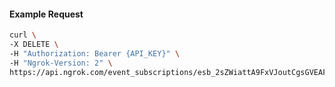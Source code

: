 <!-- Code generated for API Clients. DO NOT EDIT. -->

#### Example Request

```bash
curl \
-X DELETE \
-H "Authorization: Bearer {API_KEY}" \
-H "Ngrok-Version: 2" \
https://api.ngrok.com/event_subscriptions/esb_2sZWiattA9FxVJoutCgsGVEAF8A/sources/ip_policy_updated.v0
```
